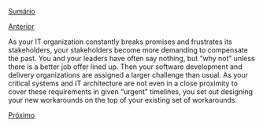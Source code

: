 [Sumário](https://github.com/lucasfantacuci/DevOpsRevelado/blob/master/README.md)


[Anterior]()


As your IT organization constantly breaks promises
and frustrates its stakeholders, your stakeholders
become more demanding to compensate the past.
You and your leaders have often say nothing, but
“why not” unless there is a better job offer lined up.
Then your software development and delivery
organizations are assigned a larger challenge than
usual. As your critical systems and IT architecture are
not even in a close proximity to cover these 
requirements in given “urgent” timelines, you set out
designing your new workarounds on the top of your
existing set of workarounds. 


[Próximo]()
